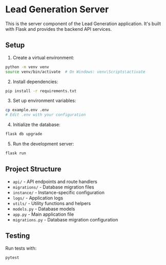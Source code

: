 # Lead Generation Server

This is the server component of the Lead Generation application. It's built with Flask and provides the backend API services.

## Setup

1. Create a virtual environment:
```bash
python -m venv venv
source venv/bin/activate  # On Windows: venv\Scripts\activate
```

2. Install dependencies:
```bash
pip install -r requirements.txt
```

3. Set up environment variables:
```bash
cp example.env .env
# Edit .env with your configuration
```

4. Initialize the database:
```bash
flask db upgrade
```

5. Run the development server:
```bash
flask run
```

## Project Structure

- `api/` - API endpoints and route handlers
- `migrations/` - Database migration files
- `instance/` - Instance-specific configuration
- `logs/` - Application logs
- `utils/` - Utility functions and helpers
- `models.py` - Database models
- `app.py` - Main application file
- `migrations.py` - Database migration configuration

## Testing

Run tests with:
```bash
pytest
``` 